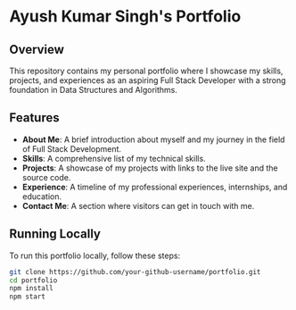# Ayush Kumar Singh's Portfolio

## Overview

This repository contains my personal portfolio where I showcase my skills, projects, and experiences as an aspiring Full Stack Developer with a strong foundation in Data Structures and Algorithms.

## Features

- **About Me**: A brief introduction about myself and my journey in the field of Full Stack Development.
- **Skills**: A comprehensive list of my technical skills.
- **Projects**: A showcase of my projects with links to the live site and the source code.
- **Experience**: A timeline of my professional experiences, internships, and education.
- **Contact Me**: A section where visitors can get in touch with me.

## Running Locally

To run this portfolio locally, follow these steps:

```bash
git clone https://github.com/your-github-username/portfolio.git
cd portfolio
npm install
npm start
